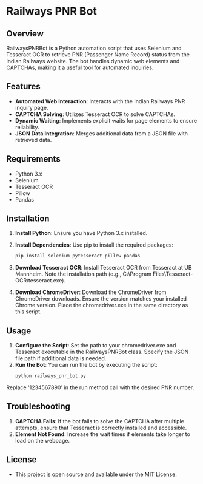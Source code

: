 # Railways PNR Bot

## Overview

RailwaysPNRBot is a Python automation script that uses Selenium and Tesseract OCR to retrieve PNR (Passenger Name Record) status from the Indian Railways website. The bot handles dynamic web elements and CAPTCHAs, making it a useful tool for automated inquiries.

## Features

- **Automated Web Interaction**: Interacts with the Indian Railways PNR inquiry page.
- **CAPTCHA Solving**: Utilizes Tesseract OCR to solve CAPTCHAs.
- **Dynamic Waiting**: Implements explicit waits for page elements to ensure reliability.
- **JSON Data Integration**: Merges additional data from a JSON file with retrieved data.

## Requirements

- Python 3.x
- Selenium
- Tesseract OCR
- Pillow
- Pandas

## Installation

1. **Install Python**: Ensure you have Python 3.x installed.
2. **Install Dependencies**: Use pip to install the required packages:

   ```bash
   pip install selenium pytesseract pillow pandas
3. **Download Tesseract OCR**: Install Tesseract OCR from Tesseract at UB Mannheim.
Note the installation path (e.g., C:\\Program Files\\Tesseract-OCR\\tesseract.exe).
4. **Download ChromeDriver**: Download the ChromeDriver from ChromeDriver downloads.
Ensure the version matches your installed Chrome version.
Place the chromedriver.exe in the same directory as this script.

## Usage

1. **Configure the Script**: Set the path to your chromedriver.exe and Tesseract executable in the RailwaysPNRBot class.
Specify the JSON file path if additional data is needed.
2. **Run the Bot**: You can run the bot by executing the script:
   ```bash
   python railways_pnr_bot.py
Replace '1234567890' in the run method call with the desired PNR number.

## Troubleshooting

1. **CAPTCHA Fails**: If the bot fails to solve the CAPTCHA after multiple attempts, ensure that Tesseract is correctly installed and accessible.
2. **Element Not Found**: Increase the wait times if elements take longer to load on the webpage.

## License
- This project is open source and available under the MIT License.
